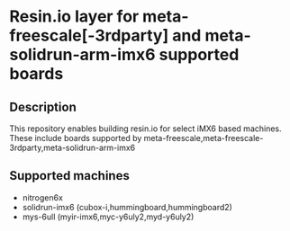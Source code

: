# Resin.io layer for meta-freescale[-3rdparty] and meta-solidrun-arm-imx6 supported boards

## Description
This repository enables building resin.io for select iMX6 based machines. These include
boards supported by meta-freescale,meta-freescale-3rdparty,meta-solidrun-arm-imx6

## Supported machines
* nitrogen6x
* solidrun-imx6 (cubox-i,hummingboard,hummingboard2)
* mys-6ull (myir-imx6,myc-y6uly2,myd-y6uly2)
